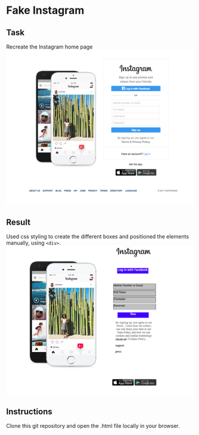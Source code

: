 # Fake Instagram

## **Task**
Recreate the Instagram home page
![](images/Instagram.png)

## **Result**
Used css styling to create the different boxes and positioned the elements manually, using `<div>`.
![](images/screenshot.png)

## **Instructions**

Clone this git repository and open the .html file locally in your browser.
